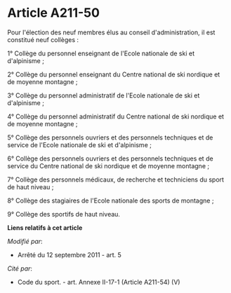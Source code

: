 # Article A211-50

Pour l'élection des neuf membres élus au conseil d'administration, il est constitué neuf collèges : 

1° Collège du personnel enseignant de l'Ecole nationale de ski et d'alpinisme ; 

2° Collège du personnel enseignant du Centre national de ski nordique et de moyenne montagne ; 

3° Collège du personnel administratif de l'Ecole nationale de ski et d'alpinisme ; 

4° Collège du personnel administratif du Centre national de ski nordique et de moyenne montagne ; 

5° Collège des personnels ouvriers et des personnels techniques et de service de l'Ecole nationale de ski et d'alpinisme ; 

6° Collège des personnels ouvriers et des personnels techniques et de service du Centre national de ski nordique et de
moyenne montagne ; 

7° Collège des personnels médicaux, de recherche et techniciens du sport de haut niveau ; 

8° Collège des stagiaires de l'Ecole nationale des sports de montagne ; 

9° Collège des sportifs de haut niveau.

**Liens relatifs à cet article**

_Modifié par_:

  - Arrêté du 12 septembre 2011 - art. 5

_Cité par_:

  - Code du sport. - art. Annexe II-17-1 (Article A211-54) (V)
